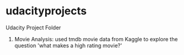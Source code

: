 # udacityprojects
Udacity Project Folder
1. Movie Analysis: used tmdb movie data from Kaggle to explore the question 'what makes a high rating movie?'
